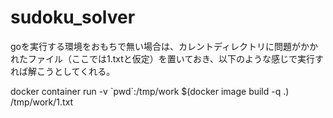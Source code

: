 # sudoku_solver


goを実行する環境をおもちで無い場合は、カレントディレクトリに問題がかかれたファイル（ここでは1.txtと仮定）を置いておき、以下のような感じで実行すれば解こうとしてくれる。

docker container run -v \`pwd\`:/tmp/work $(docker image build -q .) /tmp/work/1.txt

